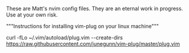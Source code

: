 These are Matt's nvim config files. They are an eternal work in progress. Use at your own risk.

"""Instructions for installing vim-plug on your linux machine"""

curl -fLo ~/.vim/autoload/plug.vim --create-dirs \
        https://raw.githubusercontent.com/junegunn/vim-plug/master/plug.vim
